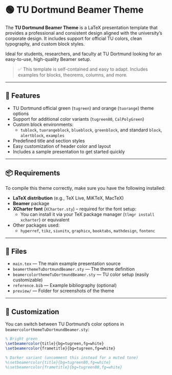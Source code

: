 # 🟢 TU Dortmund Beamer Theme

The **TU Dortmund Beamer Theme** is a LaTeX presentation template that provides a professional and consistent design aligned with the university’s corporate design. It includes support for official TU colors, clean typography, and custom block styles.

Ideal for students, researchers, and faculty at TU Dortmund looking for an easy-to-use, high-quality Beamer setup.

> ✅ This template is self-contained and easy to adapt. Includes examples for blocks, theorems, columns, and more.

---

## 🚀 Features

- TU Dortmund official green (`tugreen`) and orange (`tuorange`) theme options
- Support for additional color variants (`tugreen80`, `CalPolyGreen`)
- Custom block environments:
  - `tublock`, `tuorangeblock`, `blueblock`, `greenblock`, and standard `block`, `alertblock`, `examples`
- Predefined title and section styles
- Easy customization of header color and layout
- Includes a sample presentation to get started quickly

---

## 📦 Requirements

To compile this theme correctly, make sure you have the following installed:

- **LaTeX distribution** (e.g., TeX Live, MiKTeX, MacTeX)
- **Beamer** package
- **XCharter font** (`XCharter.sty`) – required for the font setup:
  - You can install it via your TeX package manager (`tlmgr install xcharter`) or equivalent
- Other packages used:
  - `hyperref`, `tikz`, `siunitx`, `graphicx`, `booktabs`, `mathdesign`, `fontenc`

---

## 📁 Files

- `main.tex` — The main example presentation source
- `beamerthemeTuDortmundBeamer.sty` — The theme definition
- `beamercolorthemeTuDortmundBeamer.sty` — TU color setup (easily customizable)
- `reference.bib` — Example bibliography (optional)
- `preview/` — Folder for screenshots of the theme

---

## 🎨 Customization

You can switch between TU Dortmund’s color options in `beamercolorthemeTuDortmundBeamer.sty`:

```latex
% Bright green
\setbeamercolor{title}{bg=tugreen,fg=white}
\setbeamercolor{frametitle}{bg=tugreen,fg=white}

% Darker variant (uncomment this instead for a muted tone)
%\setbeamercolor{title}{bg=tugreen80,fg=white}
%\setbeamercolor{frametitle}{bg=tugreen80,fg=white}
